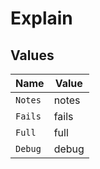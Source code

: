 # Explain


## Values

| Name    | Value   |
| ------- | ------- |
| `Notes` | notes   |
| `Fails` | fails   |
| `Full`  | full    |
| `Debug` | debug   |